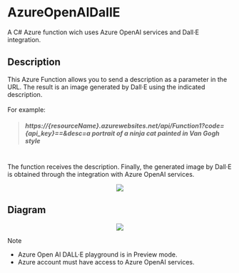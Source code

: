 # AzureOpenAIDallE
A C# Azure function wich uses Azure OpenAI services and Dall·E integration.
## Description
This Azure Function allows you to send a description as a parameter in the URL. The result is an image generated by Dall·E using the indicated description.
<br><br>
For example:<br><h5>
>https://{resourceName}.azurewebsites.net/api/Function1?code={api_key}==&desc=a portrait of a ninja cat painted in Van Gogh style
</h5><br>
The function receives the description. Finally, the generated image by Dall·E is obtained through the integration with Azure OpenAI services.
<p align="center">
  <img src="../master/sample_img.png">
</p>

## Diagram
<p align="center">
  <img src="../master/Diagram.png">
</p>

> [!NOTE]
> - Azure Open AI DALL·E playground is in Preview mode.
> - Azure account must have access to Azure OpenAI services.
